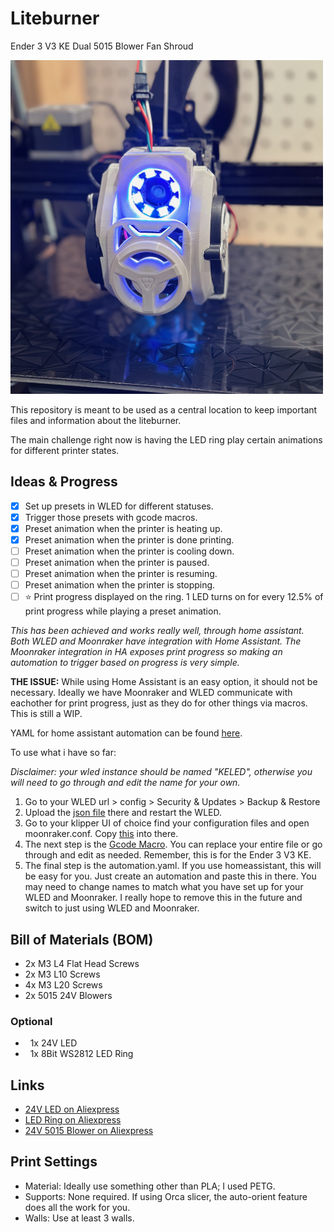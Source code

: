 # Liteburner

Ender 3 V3 KE Dual 5015 Blower Fan Shroud

<img src="https://github.com/iamlite/liteburner/blob/main/Images/Img_2.jpeg" alt="Liteburner" width="500">

This repository is meant to be used as a central location to keep important files and information about the liteburner.

The main challenge right now is having the LED ring play certain animations for different printer states.

## Ideas & Progress

- [x] Set up presets in WLED for different statuses.
- [x] Trigger those presets with gcode macros.
- [x] Preset animation when the printer is heating up.
- [x] Preset animation when the printer is done printing.
- [ ] Preset animation when the printer is cooling down.
- [ ] Preset animation when the printer is paused.
- [ ] Preset animation when the printer is resuming.
- [ ] Preset animation when the printer is stopping.
- [ ] ⭐️ Print progress displayed on the ring. 1 LED turns on for every 12.5% of print progress while playing a preset animation.

*This has been achieved and works really well, through home assistant. Both WLED and Moonraker have integration with Home Assistant. The Moonraker integration in HA exposes print progress so making an automation to trigger based on progress is very simple.*

**THE ISSUE:** While using Home Assistant is an easy option, it should not be necessary. Ideally we have Moonraker and WLED communicate with eachother for print progress, just as they do for other things via macros. This is still a WIP.

YAML for home assistant automation can be found [here](https://github.com/iamlite/liteburner/blob/main/automation.yaml).

To use what i have so far:

*Disclaimer: your wled instance should be named "KELED", otherwise you will need to go through and edit the name for your own.*

1. Go to your WLED url > config > Security & Updates > Backup & Restore
2. Upload the [json file](https://github.com/iamlite/liteburner/blob/main/wled_presets_KELED.json) there and restart the WLED.
3. Go to your klipper UI of choice find your configuration files and open moonraker.conf. Copy [this](https://github.com/iamlite/liteburner/blob/main/moonraker.conf) into there.
4. The next step is the [Gcode Macro](https://github.com/iamlite/liteburner/blob/main/gcode_macro.cfg). You can replace your entire file or go through and edit as needed. Remember, this is for the Ender 3 V3 KE. 
5. The final step is the automation.yaml. If you use homeassistant, this will be easy for you. Just create an automation and paste this in there. You may need to change names to match what you have set up for your WLED and Moonraker. I really hope to remove this in the future and switch to just using WLED and Moonraker.


## Bill of Materials (BOM)

- 2x M3 L4 Flat Head Screws
- 2x M3 L10 Screws
- 4x M3 L20 Screws
- 2x 5015 24V Blowers

### Optional

-   1x 24V LED
-   1x 8Bit WS2812 LED Ring

## Links

- [24V LED on Aliexpress](<https://s.click.aliexpress.com/e/_Dky6Lzx>)
- [LED Ring on Aliexpress](<https://s.click.aliexpress.com/e/_DD0RQdB>)
- [24V 5015 Blower on Aliexpress](<https://s.click.aliexpress.com/e/_DBk6D53>)

## Print Settings

- Material: Ideally use something other than PLA; I used PETG.
- Supports: None required. If using Orca slicer, the auto-orient feature does all the work for you.
- Walls: Use at least 3 walls.
